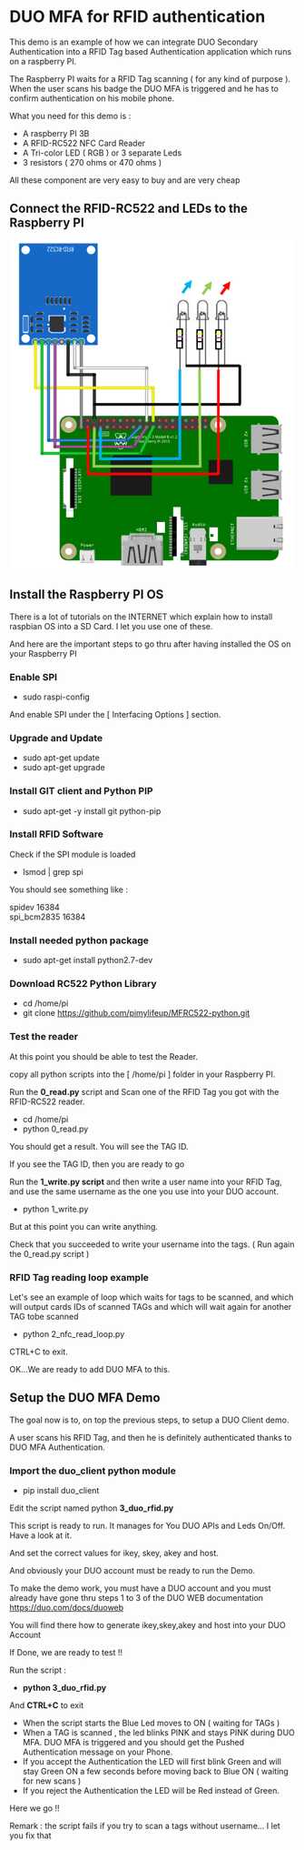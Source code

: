 # DUO MFA for RFID authentication

This demo is an example of how we can integrate DUO Secondary Authentication into a RFID Tag based Authentication application which runs on a raspberry PI.

The Raspberry PI waits for a RFID Tag scanning ( for any kind of purpose ). When the user scans his badge the DUO MFA is triggered and he has to confirm authentication on his mobile phone.

What you need for this demo is :

- A raspberry PI 3B
- A RFID-RC522  NFC Card Reader
- A Tri-color LED ( RGB ) or 3 separate Leds
- 3 resistors ( 270 ohms or 470 ohms )

All these component are very easy to buy and are very cheap

## Connect the RFID-RC522 and LEDs to the Raspberry PI

<img src="cabling.png">

## Install the Raspberry PI OS

There is a lot of tutorials on the INTERNET which explain how to install raspbian OS into a SD Card. I let you use one of these.

And here are the important steps to go thru after having installed the OS on your Raspberry PI

### Enable SPI

- sudo raspi-config

And enable SPI under the [ Interfacing Options ] section.

### Upgrade and Update

- sudo apt-get update
- sudo apt-get upgrade 

### Install GIT client and Python PIP

- sudo apt-get -y install git python-pip

### Install RFID Software

Check if the SPI module is loaded 

- lsmod | grep spi

You should see something like :

 spidev			16384<br>
 spi_bcm2835 	16384
 
### Install needed python package 
 
- sudo apt-get install python2.7-dev

### Download RC522 Python Library

- cd /home/pi
- git clone https://github.com/pimylifeup/MFRC522-python.git

### Test the reader

At this point you should be able to test the Reader.

copy all python scripts into the [ /home/pi ] folder in your Raspberry PI.

Run the <b>0_read.py</b> script and Scan one of the RFID Tag you got with the RFID-RC522 reader.

- cd /home/pi
- python 0_read.py

You should get a result. You will see the TAG ID.

If you see the TAG ID, then you are ready to go

Run the <b>1_write.py script</b>  and then write a user name into your RFID Tag, and use the same username as the one you use into your DUO account.

- python 1_write.py

But at this point you can write anything.

Check that you succeeded to write your username into the tags.  ( Run again the 0_read.py script )

### RFID Tag reading loop example

Let's see an example of loop which waits for tags to be scanned, and which will output cards IDs of scanned TAGs and which will wait again for another TAG tobe scanned

- python 2_nfc_read_loop.py

CTRL+C to exit.

OK...We are ready to add DUO MFA to this.

## Setup the DUO MFA Demo
The goal now is to, on top the previous steps, to setup a DUO Client demo.

A user scans his RFID Tag, and then he is definitely authenticated thanks to DUO MFA Authentication.

### Import the duo_client python module

- pip install duo_client

Edit the script named python <b>3_duo_rfid.py</b>

This script is ready to run. It manages for You DUO APIs and Leds On/Off.  Have a look at it.

And set the correct values for  ikey, skey, akey and host.

And obviously your DUO account must be ready to run the Demo.

To make the demo work, you must have a DUO account and you must already have gone thru steps 1 to 3 of the DUO WEB documentation https://duo.com/docs/duoweb

You will find there how to generate ikey,skey,akey and host into your DUO Account

If Done, we are ready to test !!

Run the script :

- <b>python 3_duo_rfid.py</b>

And <b>CTRL+C</b> to exit

- When the script starts the Blue Led moves to ON ( waiting for TAGs )
- When a TAG is scanned , the led blinks PINK and stays PINK during DUO MFA. DUO MFA is triggered and you should get the Pushed Authentication message on your Phone.
- If you accept the Authentication the LED will first blink Green and will stay Green ON a few seconds before moving back to Blue ON ( waiting for new scans )
- If you reject the Authentication the LED will be Red instead of Green.

Here we go !!

Remark : the script fails if you try to scan a tags without username... I let you fix that
